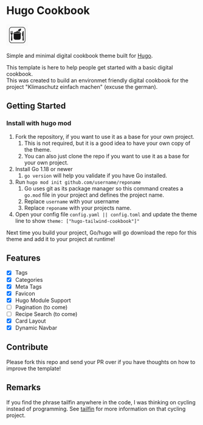 # Hugo Cookbook

![logo](/static/favicons/favicon-57x57.png)

Simple and minimal digital cookbook theme built for [Hugo](https://gohugo.io).

This template is here to help people get started with a basic digital cookbook.  
This was created to build an environmet friendly digital cookbook for the project "Klimaschutz einfach machen" (excuse the german).


## Getting Started

### Install with hugo mod
1. Fork the repository, if you want to use it as a base for your own project.
   1. This is not required, but it is a good idea to have your own copy of the theme.
   2. You can also just clone the repo if you want to use it as a base for your own project.
2. Install Go 1.18 or newer
   1. `go version` will help you validate if you have Go installed.
2. Run `hugo mod init github.com/username/reponame`
   1. Go uses git as its package manager so this command creates a `go.mod` file in your project and defines the project name.
   2. Replace `username` with your username
   3. Replace `reponame` with your projects name. 
3. Open your config file `config.yaml || config.toml` and update the theme line to show `theme: ["hugo-tailwind-cookbook"]"`

Next time you build your project, Go/hugo will go download the repo for this theme and add it to your project at runtime!

## Features

- [x] Tags
- [x] Categories
- [x] Meta Tags
- [x] Favicon
- [x] Hugo Module Support
- [ ] Pagination (to come)
- [ ] Recipe Search (to come)
- [x] Card Layout
- [x] Dynamic Navbar

## Contribute

Please fork this repo and send your PR over if you have thoughts on how to improve the template!

## Remarks

If you find the phrase tailfin anywhere in the code, I was thinking on cycling instead of programming. 
See [tailfin](https://tailfin.com/) for more information on that cycling project.